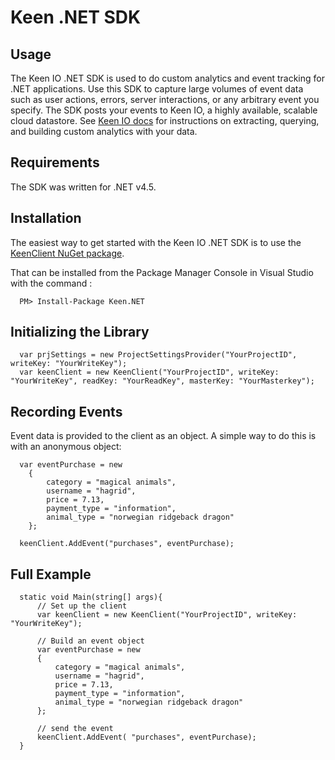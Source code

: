 Keen .NET SDK
============

Usage
-----

The Keen IO .NET SDK is used to do custom analytics and event tracking for .NET applications. Use this SDK to capture large volumes of event data such as user actions, errors, server interactions, or any arbitrary event you specify. The SDK posts your events to Keen IO, a highly available, scalable cloud datastore. See [Keen IO docs](https://keen.io/docs) for instructions on extracting, querying, and building custom analytics with your data.

Requirements
------------

The SDK was written for .NET v4.5.


Installation
------------

The easiest way to get started with the Keen IO .NET SDK is to use the [KeenClient NuGet package](http://www.nuget.org/packages/Keen.NET/). 

That can be installed from the Package Manager Console in Visual Studio with the command :

```
  PM> Install-Package Keen.NET

```

Initializing the Library
------------------------

```
  var prjSettings = new ProjectSettingsProvider("YourProjectID", writeKey: "YourWriteKey");
  var keenClient = new KeenClient("YourProjectID", writeKey: "YourWriteKey", readKey: "YourReadKey", masterKey: "YourMasterkey");
```

Recording Events
----------------

Event data is provided to the client as an object. A simple way to do this is with an anonymous object:

```
  var eventPurchase = new
    {
        category = "magical animals",
        username = "hagrid",
        price = 7.13,
        payment_type = "information",
        animal_type = "norwegian ridgeback dragon"
    };
    
  keenClient.AddEvent("purchases", eventPurchase);
```

Full Example
------------

```
  static void Main(string[] args){
      // Set up the client
      var keenClient = new KeenClient("YourProjectID", writeKey: "YourWriteKey");

      // Build an event object
      var eventPurchase = new
      {
          category = "magical animals",
          username = "hagrid",
          price = 7.13,
          payment_type = "information",
          animal_type = "norwegian ridgeback dragon"
      };

      // send the event
      keenClient.AddEvent( "purchases", eventPurchase);
  }
```

